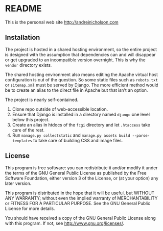 # README

This is the personal web site http://andreinicholson.com

## Installation

The project is hosted in a shared hosting environment, so the entire project
is designed with the assumption that dependencies can and will disappear or
get upgraded to an incompatible version overnight. This is why the `vendor`
directory exists.

The shared hosting environment also means editing the Apache virtual host
configuration is out of the question. So some static files such as
`robots.txt` or `sitemap.xml` must be served by Django. The more efficient
method would be to create an alias to the direct file in Apache but that
isn't an option.

The project is nearly self-contained.

1. Clone repo outside of web-accessible location.
2. Ensure that Django is installed in a directory named `django` one level
   below this project.
3. Create an alias in htdocs of the `fcgi` directory and let `.htaccess`
   take care of the rest.
4. Run `manage.py collectstatic` and
   `manage.py assets build --parse-templates` to take care of building CSS and
   image files.

## License

This program is free software: you can redistribute it and/or modify
it under the terms of the GNU General Public License as published by
the Free Software Foundation, either version 3 of the License, or
(at your option) any later version.

This program is distributed in the hope that it will be useful,
but WITHOUT ANY WARRANTY; without even the implied warranty of
MERCHANTABILITY or FITNESS FOR A PARTICULAR PURPOSE.  See the
GNU General Public License for more details.

You should have received a copy of the GNU General Public License
along with this program.  If not, see <http://www.gnu.org/licenses/>.

